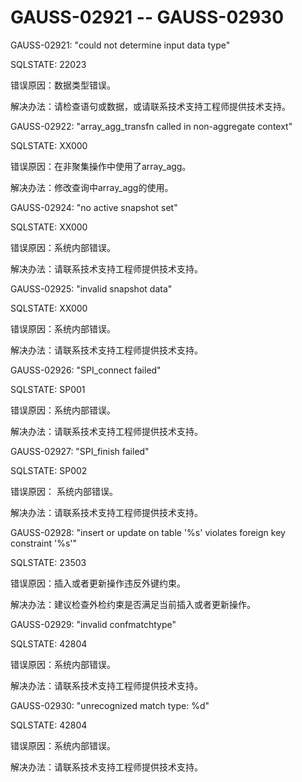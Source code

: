 # GAUSS-02921 -- GAUSS-02930

GAUSS-02921: "could not determine input data type"

SQLSTATE: 22023

错误原因：数据类型错误。

解决办法：请检查语句或数据，或请联系技术支持工程师提供技术支持。

GAUSS-02922: "array\_agg\_transfn called in non-aggregate context"

SQLSTATE: XX000

错误原因：在非聚集操作中使用了array\_agg。

解决办法：修改查询中array\_agg的使用。

GAUSS-02924: "no active snapshot set"

SQLSTATE: XX000

错误原因：系统内部错误。

解决办法：请联系技术支持工程师提供技术支持。

GAUSS-02925: "invalid snapshot data"

SQLSTATE: XX000

错误原因：系统内部错误。

解决办法：请联系技术支持工程师提供技术支持。

GAUSS-02926: "SPI\_connect failed"

SQLSTATE: SP001

错误原因：系统内部错误。

解决办法：请联系技术支持工程师提供技术支持。

GAUSS-02927: "SPI\_finish failed"

SQLSTATE: SP002

错误原因： 系统内部错误。

解决办法：请联系技术支持工程师提供技术支持。

GAUSS-02928: "insert or update on table '%s' violates foreign key constraint '%s'"

SQLSTATE: 23503

错误原因：插入或者更新操作违反外键约束。

解决办法：建议检查外检约束是否满足当前插入或者更新操作。

GAUSS-02929: "invalid confmatchtype"

SQLSTATE: 42804

错误原因：系统内部错误。

解决办法：请联系技术支持工程师提供技术支持。

GAUSS-02930: "unrecognized match type: %d"

SQLSTATE: 42804

错误原因：系统内部错误。

解决办法：请联系技术支持工程师提供技术支持。

